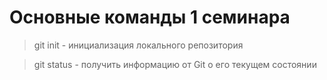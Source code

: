 # Основные команды 1 семинара

> git init - инициализация локального репозитория

> git status - получить информацию от Git о его текущем состоянии
